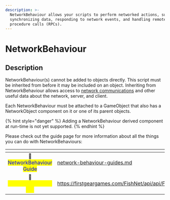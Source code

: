 ```yaml
---
description: >-
  NetworkBehaviour allows your scripts to perform networked actions, such as
  synchronizing data, responding to network events, and handling remote
  procedure calls (RPCs).
---
```


# NetworkBehaviour

## Description

NetworkBehaviour(s) cannot be added to objects directly. This script must be inherited from before it may be included on an object. Inheriting from NetworkBehaviour allows access to [network communications](../../guides/high-level-overview/terminology/communicating.md) and other useful data about the network, server, and client.&#x20;

Each NetworkBehaviour must be attached to a GameObject that also has a NetworkObject component on it or one of its parent objects.

{% hint style="danger" %}
Adding a NetworkBehaviour derived component at run-time is not yet supported.
{% endhint %}

Please check out the guide page for more information about all the things you can do with NetworkBehaviours:

<table data-view="cards"><thead><tr><th align="center"></th><th data-hidden data-card-target data-type="content-ref"></th></tr></thead><tbody><tr><td align="center"><span data-gb-custom-inline data-tag="emoji" data-code="1f4d8">📘</span> <mark style="color:blue;">NetworkBehaviour Guide</mark></td><td><a href="../../guides/features/networked-gameobjects-and-scripts/network-behaviour-guides.md">network-behaviour-guides.md</a></td></tr><tr><td align="center">🔌 <mark style="color:yellow;">NetworkBehaviour API</mark></td><td><a href="https://firstgeargames.com/FishNet/api/api/FishNet.Object.NetworkBehaviour.html">https://firstgeargames.com/FishNet/api/api/FishNet.Object.NetworkBehaviour.html</a></td></tr></tbody></table>
